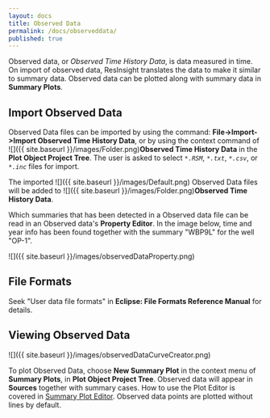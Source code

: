 ```yaml
---
layout: docs
title: Observed Data
permalink: /docs/observeddata/
published: true
---
```


Observed data, or *Observed Time History Data*, is data measured in time. On import of observed data, ResInsight translates the data to make it similar to summary data. Observed data can be plotted along with summary data in **Summary Plots**.

## Import Observed Data

Observed Data files can be imported by using the command: **File->Import->Import Observed Time History Data**, or by using the context command of ![]({{ site.baseurl }}/images/Folder.png)**Observed Time History Data** in the **Plot Object Project Tree**. The user is asked to select _`*.RSM`_, _`*.txt`_, _`*.csv`_, or _`*.inc`_ files for import.

The imported ![]({{ site.baseurl }}/images/Default.png) Observed Data files will be added to ![]({{ site.baseurl }}/images/Folder.png)**Observed Time History Data**. 

Which summaries that has been detected in a Observed data file can be read in an Observed data's **Property Editor**. In the image below, time and year info has been found together with the summary "WBP9L" for the well "OP-1".

![]({{ site.baseurl }}/images/observedDataProperty.png)

## File Formats
Seek "User data file formats" in **Eclipse: File Formats Reference Manual** for details.

## Viewing Observed Data

![]({{ site.baseurl }}/images/observedDataCurveCreator.png)

To plot Observed Data, choose **New Summary Plot** in the context menu of **Summary Plots**, in **Plot Object Project Tree**. Observed data will appear in **Sources** together with summary cases. How to use the Plot Editor is covered in [Summary Plot Editor]({{site.baseurl}}/docs/summaryploteditor). Observed data points are plotted without lines by default.
